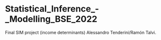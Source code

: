 # Statistical_Inference_-_Modelling_BSE_2022
Final SIM project (income determinants) Alessandro Tenderini/Ramón Talvi.
